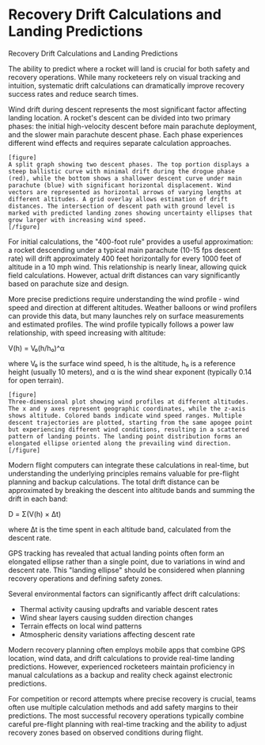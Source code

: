 # Recovery Drift Calculations and Landing Predictions

Recovery Drift Calculations and Landing Predictions

The ability to predict where a rocket will land is crucial for both safety and recovery operations. While many rocketeers rely on visual tracking and intuition, systematic drift calculations can dramatically improve recovery success rates and reduce search times.

Wind drift during descent represents the most significant factor affecting landing location. A rocket's descent can be divided into two primary phases: the initial high-velocity descent before main parachute deployment, and the slower main parachute descent phase. Each phase experiences different wind effects and requires separate calculation approaches.

```
[figure]
A split graph showing two descent phases. The top portion displays a steep ballistic curve with minimal drift during the drogue phase (red), while the bottom shows a shallower descent curve under main parachute (blue) with significant horizontal displacement. Wind vectors are represented as horizontal arrows of varying lengths at different altitudes. A grid overlay allows estimation of drift distances. The intersection of descent path with ground level is marked with predicted landing zones showing uncertainty ellipses that grow larger with increasing wind speed.
[/figure]
```

For initial calculations, the "400-foot rule" provides a useful approximation: a rocket descending under a typical main parachute (10-15 fps descent rate) will drift approximately 400 feet horizontally for every 1000 feet of altitude in a 10 mph wind. This relationship is nearly linear, allowing quick field calculations. However, actual drift distances can vary significantly based on parachute size and design.

More precise predictions require understanding the wind profile - wind speed and direction at different altitudes. Weather balloons or wind profilers can provide this data, but many launches rely on surface measurements and estimated profiles. The wind profile typically follows a power law relationship, with speed increasing with altitude:

V(h) = V₀(h/h₀)^α

where V₀ is the surface wind speed, h is the altitude, h₀ is a reference height (usually 10 meters), and α is the wind shear exponent (typically 0.14 for open terrain).

```
[figure]
Three-dimensional plot showing wind profiles at different altitudes. The x and y axes represent geographic coordinates, while the z-axis shows altitude. Colored bands indicate wind speed ranges. Multiple descent trajectories are plotted, starting from the same apogee point but experiencing different wind conditions, resulting in a scattered pattern of landing points. The landing point distribution forms an elongated ellipse oriented along the prevailing wind direction.
[/figure]
```

Modern flight computers can integrate these calculations in real-time, but understanding the underlying principles remains valuable for pre-flight planning and backup calculations. The total drift distance can be approximated by breaking the descent into altitude bands and summing the drift in each band:

D = Σ(V(h) × Δt)

where Δt is the time spent in each altitude band, calculated from the descent rate.

GPS tracking has revealed that actual landing points often form an elongated ellipse rather than a single point, due to variations in wind and descent rate. This "landing ellipse" should be considered when planning recovery operations and defining safety zones.

Several environmental factors can significantly affect drift calculations:
- Thermal activity causing updrafts and variable descent rates
- Wind shear layers causing sudden direction changes
- Terrain effects on local wind patterns
- Atmospheric density variations affecting descent rate

Modern recovery planning often employs mobile apps that combine GPS location, wind data, and drift calculations to provide real-time landing predictions. However, experienced rocketeers maintain proficiency in manual calculations as a backup and reality check against electronic predictions.

For competition or record attempts where precise recovery is crucial, teams often use multiple calculation methods and add safety margins to their predictions. The most successful recovery operations typically combine careful pre-flight planning with real-time tracking and the ability to adjust recovery zones based on observed conditions during flight.